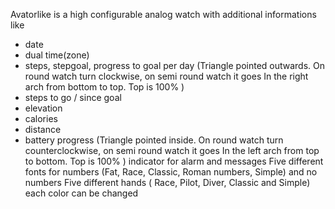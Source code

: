 Avatorlike is a high configurable analog watch with additional informations like
- date
- dual time(zone)
- steps, stepgoal, progress to goal per day 
(Triangle pointed outwards. On round watch turn clockwise, on semi round watch it goes In the right arch from bottom to top. Top is 100% )
- steps to go / since goal
- elevation
- calories
- distance
- battery progress 
(Triangle pointed inside. On round watch turn counterclockwise, on semi round watch it goes In the left arch from top to bottom. Top is 100% )
indicator for alarm and messages
Five different fonts for numbers (Fat, Race, Classic, Roman numbers, Simple) and no numbers 
Five different hands ( Race, Pilot, Diver, Classic and Simple)
each color can be changed

